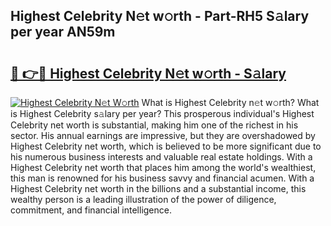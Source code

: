 ## Highest Celebrity N𝚎t w𝚘rth - Part-RH5 S𝚊lary per year AN59m

# <h2><a href="http://gc4pw1.nevu.top/?p=Highest+Celebrity">🔗 👉🔴 Highest Celebrity N𝚎t w𝚘rth - S𝚊lary</a></h2>

[![Highest Celebrity N𝚎t W𝚘rth](https://i.imgur.com/Oavwk0R.jpeg)](http://gc4pw1.nevu.top/?p=Highest+Celebrity)
What is Highest Celebrity n𝚎t w𝚘rth? What is Highest Celebrity s𝚊lary per year?
This prosperous individual's Highest Celebrity net worth is substantial, making him one of the richest in his sector. His annual earnings are impressive, but they are overshadowed by Highest Celebrity net worth, which is believed to be more significant due to his numerous business interests and valuable real estate holdings. With a Highest Celebrity net worth that places him among the world's wealthiest, this man is renowned for his business savvy and financial acumen. With a Highest Celebrity net worth in the billions and a substantial income, this wealthy person is a leading illustration of the power of diligence, commitment, and financial intelligence.
